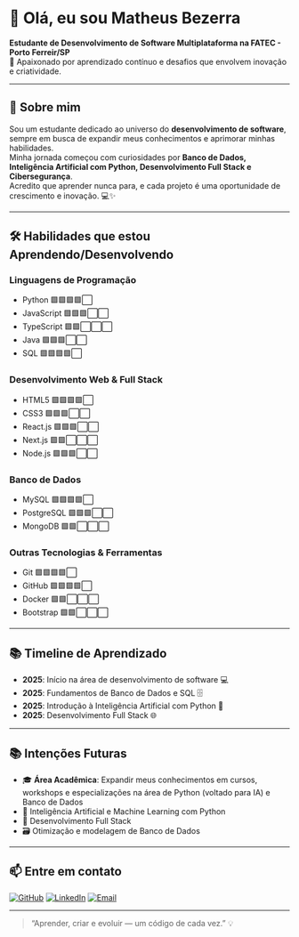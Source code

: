 # 👋 Olá, eu sou Matheus Bezerra
**Estudante de Desenvolvimento de Software Multiplataforma na FATEC - Porto Ferreir/SP**  
🚀 Apaixonado por aprendizado contínuo e desafios que envolvem inovação e criatividade.


---

## 🌱 Sobre mim
Sou um estudante dedicado ao universo do **desenvolvimento de software**, sempre em busca de expandir meus conhecimentos e aprimorar minhas habilidades.  
Minha jornada começou com curiosidades por **Banco de Dados, Inteligência Artificial com Python, Desenvolvimento Full Stack e Cibersegurança**.  
Acredito que aprender nunca para, e cada projeto é uma oportunidade de crescimento e inovação. 💻✨

---

## 🛠 Habilidades que estou Aprendendo/Desenvolvendo 

### Linguagens de Programação
- Python 🟩🟩🟩🟩⬜  
- JavaScript 🟩🟩🟩⬜⬜  
- TypeScript 🟩🟩⬜⬜⬜  
- Java 🟩🟩🟩⬜⬜  
- SQL 🟩🟩🟩🟩⬜  

### Desenvolvimento Web & Full Stack
- HTML5 🟩🟩🟩🟩⬜  
- CSS3 🟩🟩🟩⬜⬜  
- React.js 🟩🟩🟩⬜⬜  
- Next.js 🟩🟩⬜⬜⬜  
- Node.js 🟩🟩🟩⬜⬜  

### Banco de Dados
- MySQL 🟩🟩🟩🟩⬜  
- PostgreSQL 🟩🟩🟩⬜⬜  
- MongoDB 🟩🟩⬜⬜⬜  

### Outras Tecnologias & Ferramentas
- Git 🟩🟩🟩🟩⬜  
- GitHub 🟩🟩🟩🟩⬜  
- Docker 🟩🟩⬜⬜⬜  
- Bootstrap 🟩🟩⬜⬜⬜  

---

## 📚 Timeline de Aprendizado

- **2025**: Início na área de desenvolvimento de software 💻  
- **2025**: Fundamentos de Banco de Dados e SQL 🗄️  
- **2025**: Introdução à Inteligência Artificial com Python 🤖  
- **2025**: Desenvolvimento Full Stack 🌐    

---

## 📚 Intenções Futuras
- 🎓 **Área Acadêmica**: Expandir meus conhecimentos em cursos, workshops e especializações na área de Python (voltado para IA) e Banco de Dados  
- 🤖 Inteligência Artificial e Machine Learning com Python  
- 🔧 Desenvolvimento Full Stack  
- 🗃️ Otimização e modelagem de Banco de Dados  

---

## 📫 Entre em contato
[![GitHub](https://img.shields.io/badge/GitHub-181717?style=for-the-badge&logo=github&logoColor=white&label=GitHub)](https://github.com/seu-usuario)
[![LinkedIn](https://img.shields.io/badge/LinkedIn-0A66C2?style=for-the-badge&logo=linkedin&logoColor=white&label=LinkedIn)](https://linkedin.com/in/seu-perfil)
[![Email](https://img.shields.io/badge/Email-D14836?style=for-the-badge&logo=gmail&logoColor=white&label=Email)](mailto:seuemail@exemplo.com)

---

> “Aprender, criar e evoluir — um código de cada vez.” 💡



